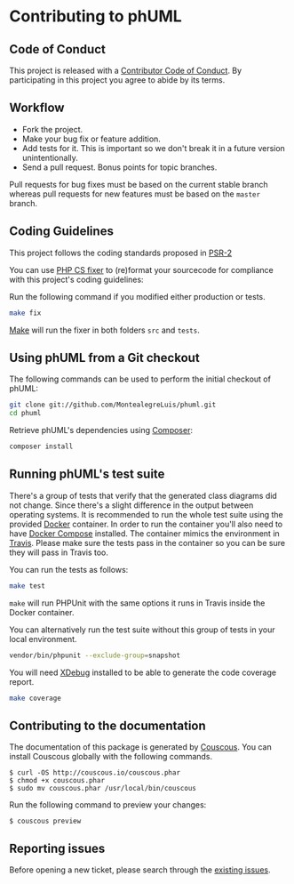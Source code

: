 # Contributing to phUML

## Code of Conduct

This project is released with a [Contributor Code of Conduct][conduct].
By participating in this project you agree to abide by its terms.

## Workflow

* Fork the project.
* Make your bug fix or feature addition.
* Add tests for it. This is important so we don't break it in a future version unintentionally.
* Send a pull request. Bonus points for topic branches.

Pull requests for bug fixes must be based on the current stable branch whereas pull requests for new features must be based on the `master` branch.

## Coding Guidelines

This project follows the coding standards proposed in [PSR-2][psr2]

You can use [PHP CS fixer][cs-fixer] to (re)format your sourcecode for compliance with this project's coding guidelines:

Run the following command if you modified either production or tests.

```bash
make fix
```

[Make][make] will run the fixer in both folders `src` and `tests`.

## Using phUML from a Git checkout

The following commands can be used to perform the initial checkout of phUML:

```bash
git clone git://github.com/MontealegreLuis/phuml.git
cd phuml
```

Retrieve phUML's dependencies using [Composer][composer]:

```bash
composer install
```

## Running phUML's test suite

There's a group of tests that verify that the generated class diagrams did not change.
Since there's a slight difference in the output between operating systems.
It is recommended to run the whole test suite using the provided [Docker][docker] container.
In order to run the container you'll also need to have [Docker Compose][docker-compose] installed.
The container mimics the environment in [Travis][travis].
Please make sure the tests pass in the container so you can be sure they will pass in Travis too.

You can run the tests as follows:

```bash
make test
```

`make` will run PHPUnit with the same options it runs in Travis inside the Docker container.

You can alternatively run the test suite without this group of tests in your local environment.

```bash
vendor/bin/phpunit --exclude-group=snapshot
```

You will need [XDebug][xdebug] installed to be able to generate the code coverage report.

```bash
make coverage
```

## Contributing to the documentation

The documentation of this package is generated by [Couscous][couscous].
You can install Couscous globally with the following commands.

```
$ curl -OS http://couscous.io/couscous.phar
$ chmod +x couscous.phar
$ sudo mv couscous.phar /usr/local/bin/couscous
```

Run the following command to preview your changes:

```
$ couscous preview
```

## Reporting issues

Before opening a new ticket, please search through the [existing issues][issues].

[psr2]: http://www.php-fig.org/psr/psr-2/
[cs-fixer]: https://github.com/FriendsOfPHP/PHP-CS-Fixer
[issues]: https://github.com/MontealegreLuis/phuml/issues
[docker]: https://www.docker.com/
[travis]: https://travis-ci.org/
[make]: https://en.wikipedia.org/wiki/Make_(software)
[xdebug]: https://xdebug.org/
[docker-compose]: https://docs.docker.com/compose/overview/
[couscous]: http://couscous.io/
[conduct]: https://github.com/MontealegreLuis/phuml/blob/master/CODE-OF-CONDUCT.md
[composer]: https://getcomposer.org/
